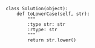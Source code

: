 	class Solution(object):
    	def toLowerCase(self, str):
	        """
	        :type str: str
	        :rtype: str
	        """
	        return str.lower()